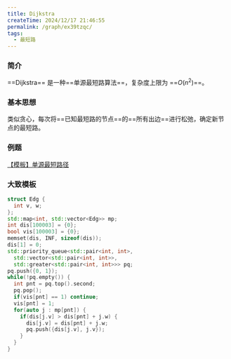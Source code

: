 ```yaml
---
title: Dijkstra
createTime: 2024/12/17 21:46:55
permalink: /graph/ex39tzqc/
tags:
  - 最短路
---
```


### 简介

==Dijkstra== 是一种==单源最短路算法==，复杂度上限为 ==$O(n^2)$==。

### 基本思想

类似贪心，每次将==已知最短路的节点==的==所有出边==进行松弛，确定新节点的最短路。

### 例题

[【模板】单源最短路径](https://www.luogu.com.cn/problem/P4779)

### 大致模板

```cpp
struct Edg {
  int v, w;
};
std::map<int, std::vector<Edg>> mp;
int dis[100003] = {0};
bool vis[100003] = {0};
memset(dis, INF, sizeof(dis));
dis[1] = 0;
std::priority_queue<std::pair<int, int>, 
  std::vector<std::pair<int, int>>, 
  std::greater<std::pair<int, int>>> pq;
pq.push({0, 1});
while(!pq.empty()) {
  int pnt = pq.top().second;
  pq.pop();
  if(vis[pnt] == 1) continue;
  vis[pnt] = 1;
  for(auto j : mp[pnt]) {
    if(dis[j.v] > dis[pnt] + j.w) {
      dis[j.v] = dis[pnt] + j.w;
      pq.push({dis[j.v], j.v});
    }
  }
}
```
